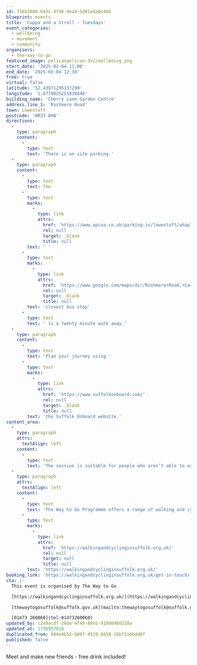 ```yaml
---
id: 75663886-0431-4f48-9ea9-5d01e0a0c466
blueprint: events
title: 'Cuppa and a Stroll - Tuesdays'
event_categories:
  - wellbeing
  - movement
  - community
organisers:
  - the-way-to-go
featured_image: pelicanpelican-3x2/wellbeing.png
start_date: '2025-02-04 11:00'
end_date: '2025-02-04 12:30'
free: true
virtual: false
latitude: '52.43971295137299'
longitude: '1.6779025251838446'
building_name: 'Cherry Lane Garden Centre'
address_line_1: 'Rushmere Road'
town: Lowestoft
postcode: 'NR33 8HA'
directions:
  -
    type: paragraph
    content:
      -
        type: text
        text: 'There is on site parking.'
  -
    type: paragraph
    content:
      -
        type: text
        text: The
      -
        type: text
        marks:
          -
            type: link
            attrs:
              href: 'https://www.apcoa.co.uk/parking-in/lowestoft/whapload-road-lowestoft/'
              rel: null
              target: _blank
              title: null
        text: ' '
      -
        type: text
        marks:
          -
            type: link
            attrs:
              href: 'https://www.google.com/maps/dir/Rushmere+Road,+Carlton+Colville,+Lowestoft+NR33+8DF/Cherry+Lane+Early+Dawn,+Rushmere+Rd,+Lowestoft+NR33+8HA/@52.4410908,1.6781423,15z/data=!4m14!4m13!1m5!1m1!1s0x47da1be505bbc4a3:0x4fbfd3df797d0fc9!2m2!1d1.692215!2d52.44302!1m5!1m1!1s0x47da1be56fdb05c9:0x4434f16cec30c6d0!2m2!1d1.6775626!2d52.437064!3e2?entry=ttu&g_ep=EgoyMDI1MDExMC4wIKXMDSoASAFQAw%3D%3D'
              rel: null
              target: _blank
              title: null
        text: 'closest bus stop'
      -
        type: text
        text: ' is a twenty minute walk away.'
  -
    type: paragraph
    content:
      -
        type: text
        text: 'Plan your journey using '
      -
        type: text
        marks:
          -
            type: link
            attrs:
              href: 'https://www.suffolkonboard.com/'
              rel: null
              target: _blank
              title: null
        text: 'the Suffolk Onboard website.'
content_area:
  -
    type: paragraph
    attrs:
      textAlign: left
    content:
      -
        type: text
        text: 'The session is suitable for people who aren’t able to walk easily. We’ll work up to a half mile walk slowly over a number of sessions and each location offers lots of seating.'
  -
    type: paragraph
    attrs:
      textAlign: left
    content:
      -
        type: text
        text: 'The Way to Go Programme offers a range of walking and cycling groups, which meet regularly in Ipswich and Lowestoft. You can find out more by visiting their website - '
      -
        type: text
        marks:
          -
            type: link
            attrs:
              href: 'https://walkingandcyclinginsuffolk.org.uk/'
              rel: null
              target: null
              title: null
        text: 'https://walkingandcyclinginsuffolk.org.uk/'
booking_link: 'https://walkingandcyclinginsuffolk.org.uk/get-in-touch/'
cta: |-
  This event is organised by The Way to Go 

  [https://walkingandcyclinginsuffolk.org.uk/](https://walkingandcyclinginsuffolk.org.uk/)

  [thewaytogosuffolk@suffolk.gov.uk](mailto:thewaytogosuffolk@suffolk.gov.uk)

  [01473 260060](tel:01473260060)
updated_by: c2a9acd7-26be-4f49-89cb-918d0960210a
updated_at: 1736957614
duplicated_from: 604e4b52-b00f-4539-8658-16bf2abbdd8f
published: false
---
```

Meet and make new friends - free drink included!